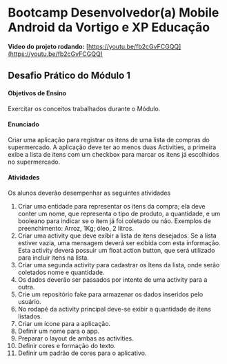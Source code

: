 # Bootcamp Desenvolvedor(a) Mobile Android da Vortigo e XP Educação
**Video do projeto rodando:** [https://youtu.be/fb2cGvFCGQQ](https://youtu.be/fb2cGvFCGQQ)

## Desafio Prático do Módulo 1

#### Objetivos de Ensino
Exercitar os conceitos trabalhados durante o Módulo.

#### Enunciado
Criar uma aplicação para registrar os itens de uma lista de compras do supermercado. A 
aplicação deve ter ao menos duas Activities, a primeira exibe a lista de itens com um 
checkbox para marcar os itens já escolhidos no supermercado.

#### Atividades
Os alunos deverão desempenhar as seguintes atividades
1. Criar uma entidade para representar os itens da compra; ela deve conter um nome, que representa o tipo de produto, a quantidade, e um booleano para indicar se o item já foi 
coletado ou não. Exemplos de preenchimento: Arroz, 1Kg; óleo, 2 litros.
2. Criar uma activity que deve exibir a lista de itens desejados. Se a lista estiver vazia, uma mensagem deverá ser exibida com esta informação. Esta activity deverá possuir um float 
action button, que será utilizado para incluir itens na lista.
3. Criar uma segunda activity para cadastrar os Itens da lista, onde serão coletados nome e quantidade.
4. Os dados deverão ser passados por intente de uma activity para a outra. 
5. Crie um repositório fake para armazenar os dados inseridos pelo usuário.
6. No rodapé da activity principal deve-se exibir a quantidade de itens listados.
7. Criar um ícone para a aplicação.
8. Definir um nome para o app.
9. Preparar o layout de ambas as activities.
10. Definir cores e formação do texto.
11. Definir um padrão de cores para o aplicativo.


